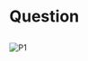 # Question

## 

![P1](https://user-images.githubusercontent.com/78849193/110283607-5a6a3100-8006-11eb-8ecc-2ea7c17919f7.PNG)
